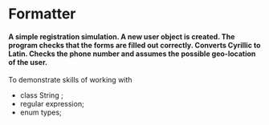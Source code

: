 # Formatter

#### A simple registration simulation. A new user object is created. The program checks that the forms are filled out correctly. Converts Cyrillic to Latin. Checks the phone number and assumes the possible geo-location of the user. 
To demonstrate skills of working with
- class String ;
- regular expression;
- enum types;